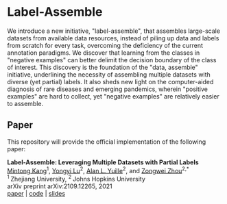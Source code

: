 # Label-Assemble

We introduce a new initiative, "label-assemble", that assembles large-scale datasets from available data resources, instead of piling up data and labels from scratch for every task, overcoming the deficiency of the current annotation paradigms. We discover that learning from the classes in "negative examples" can better delimit the decision boundary of the class of interest. This discovery is the foundation of the "data, assemble" initiative, underlining the necessity of assembling multiple datasets with diverse (yet partial) labels. It also sheds new light on the computer-aided diagnosis of rare diseases and emerging pandemics, wherein "positive examples" are hard to collect, yet "negative examples" are relatively easier to assemble.

## Paper
This repository will provide the official implementation of the following paper:

<b>Label-Assemble: Leveraging Multiple Datasets with Partial Labels</b> <br/>
[Mintong Kang](https://scholar.google.com/citations?hl=en&user=f-gKMy0AAAAJ)<sup>1</sup>, [Yongyi Lu](https://scholar.google.com/citations?user=rIJ99V4AAAAJ&hl=en)<sup>2</sup>, [Alan L. Yuille](https://www.cs.jhu.edu/~ayuille/)<sup>2</sup>, and [Zongwei Zhou](https://www.zongweiz.com/)<sup>2,*</sup> <br/>
<sup>1 </sup>Zhejiang University,   <sup>2 </sup>Johns Hopkins University <br/>
arXiv preprint arXiv:2109.12265, 2021 <br/>
[paper](https://arxiv.org/pdf/2109.12265.pdf) | [code](https://github.com/MrGiovanni/DataAssemble) | [slides](https://d5b3ebbb-7f8d-4011-9114-d87f4a930447.filesusr.com/ugd/deaea1_d6c4a2b816f442209fbce205fc795b5a.pdf)
